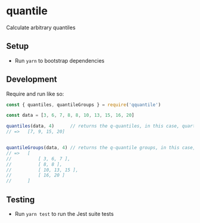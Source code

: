 # quantile
Calculate arbitrary quantiles

## Setup
- Run `yarn` to bootstrap dependencies

## Development
Require and run like so: 

```js
const { quantiles, quantileGroups } = require('qquantile')

const data = [3, 6, 7, 8, 8, 10, 13, 15, 16, 20]

quantiles(data, 4)      // returns the q-quantiles, in this case, quartiles
// =>   [7, 9, 15, 20]


quantileGroups(data, 4) // returns the q-quantile groups, in this case, all quartile groups
// =>   [
//          [ 3, 6, 7 ],
//          [ 8, 8 ],
//          [ 10, 13, 15 ],
//          [ 16, 20 ]
//      ]
```

## Testing
- Run `yarn test` to run the Jest suite tests
